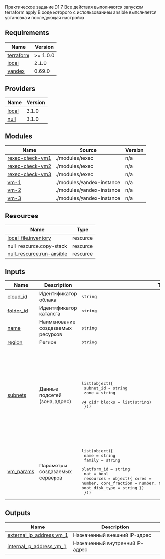 Практическое задание D1.7
Все действия выполняются запуском terraform apply
В ходе которого с использованием ansible выполняется установка и последующая настройка<!-- BEGINNING OF PRE-COMMIT-TERRAFORM DOCS HOOK -->
## Requirements

| Name | Version |
|------|---------|
| <a name="requirement_terraform"></a> [terraform](#requirement\_terraform) | >= 1.0.0 |
| <a name="requirement_local"></a> [local](#requirement\_local) | 2.1.0 |
| <a name="requirement_yandex"></a> [yandex](#requirement\_yandex) | 0.69.0 |

## Providers

| Name | Version |
|------|---------|
| <a name="provider_local"></a> [local](#provider\_local) | 2.1.0 |
| <a name="provider_null"></a> [null](#provider\_null) | 3.1.0 |

## Modules

| Name | Source | Version |
|------|--------|---------|
| <a name="module_rexec-check-vm1"></a> [rexec-check-vm1](#module\_rexec-check-vm1) | ./modules/rexec | n/a |
| <a name="module_rexec-check-vm2"></a> [rexec-check-vm2](#module\_rexec-check-vm2) | ./modules/rexec | n/a |
| <a name="module_rexec-check-vm3"></a> [rexec-check-vm3](#module\_rexec-check-vm3) | ./modules/rexec | n/a |
| <a name="module_vm-1"></a> [vm-1](#module\_vm-1) | ./modules/yandex-instance | n/a |
| <a name="module_vm-2"></a> [vm-2](#module\_vm-2) | ./modules/yandex-instance | n/a |
| <a name="module_vm-3"></a> [vm-3](#module\_vm-3) | ./modules/yandex-instance | n/a |

## Resources

| Name | Type |
|------|------|
| [local_file.inventory](https://registry.terraform.io/providers/hashicorp/local/2.1.0/docs/resources/file) | resource |
| [null_resource.copy-stack](https://registry.terraform.io/providers/hashicorp/null/latest/docs/resources/resource) | resource |
| [null_resource.run-ansible](https://registry.terraform.io/providers/hashicorp/null/latest/docs/resources/resource) | resource |

## Inputs

| Name | Description | Type | Default | Required |
|------|-------------|------|---------|:--------:|
| <a name="input_cloud_id"></a> [cloud\_id](#input\_cloud\_id) | Идентификатор облака | `string` | n/a | yes |
| <a name="input_folder_id"></a> [folder\_id](#input\_folder\_id) | Идентификатор каталога | `string` | n/a | yes |
| <a name="input_name"></a> [name](#input\_name) | Наименование создаваемых ресурсов | `string` | `"terra"` | no |
| <a name="input_region"></a> [region](#input\_region) | Регион | `string` | n/a | yes |
| <a name="input_subnets"></a> [subnets](#input\_subnets) | Данные подсетей (зона, адрес) | <pre>list(object({<br>    subnet_id      = string<br>    zone           = string<br>    v4_cidr_blocks = list(string)<br>  }))</pre> | <pre>[<br>  {<br>    "subnet_id": "",<br>    "v4_cidr_blocks": [<br>      "10.0.0.0/24"<br>    ],<br>    "zone": "ru-central1-a"<br>  },<br>  {<br>    "subnet_id": "",<br>    "v4_cidr_blocks": [<br>      "10.0.1.0/24"<br>    ],<br>    "zone": "ru-central1-b"<br>  }<br>]</pre> | no |
| <a name="input_vm_params"></a> [vm\_params](#input\_vm\_params) | Параметры создаваемых серверов | <pre>list(object({<br>    name        = string<br>    family      = string<br>    platform_id = string<br>    nat         = bool<br>    resources   = object({ cores = number, core_fraction = number, memory = number, disk_size = number, boot_disk_type = string })<br>  }))</pre> | n/a | yes |

## Outputs

| Name | Description |
|------|-------------|
| <a name="output_external_ip_address_vm_1"></a> [external\_ip\_address\_vm\_1](#output\_external\_ip\_address\_vm\_1) | Назначенный внешний IP-адрес |
| <a name="output_internal_ip_address_vm_1"></a> [internal\_ip\_address\_vm\_1](#output\_internal\_ip\_address\_vm\_1) | Назначенный внутренний IP-адрес |
<!-- END OF PRE-COMMIT-TERRAFORM DOCS HOOK -->
